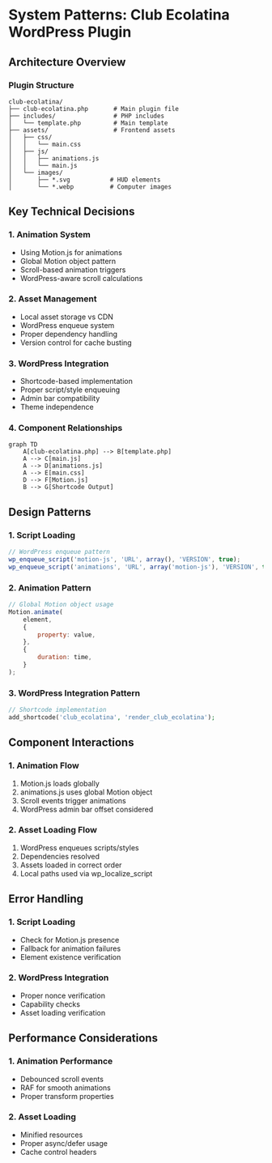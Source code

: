 # System Patterns: Club Ecolatina WordPress Plugin

## Architecture Overview

### Plugin Structure

```
club-ecolatina/
├── club-ecolatina.php       # Main plugin file
├── includes/                # PHP includes
│   └── template.php         # Main template
├── assets/                  # Frontend assets
│   ├── css/
│   │   └── main.css
│   ├── js/
│   │   ├── animations.js
│   │   └── main.js
│   └── images/
│       ├── *.svg           # HUD elements
│       └── *.webp          # Computer images
```

## Key Technical Decisions

### 1. Animation System

-   Using Motion.js for animations
-   Global Motion object pattern
-   Scroll-based animation triggers
-   WordPress-aware scroll calculations

### 2. Asset Management

-   Local asset storage vs CDN
-   WordPress enqueue system
-   Proper dependency handling
-   Version control for cache busting

### 3. WordPress Integration

-   Shortcode-based implementation
-   Proper script/style enqueuing
-   Admin bar compatibility
-   Theme independence

### 4. Component Relationships

```mermaid
graph TD
    A[club-ecolatina.php] --> B[template.php]
    A --> C[main.js]
    A --> D[animations.js]
    A --> E[main.css]
    D --> F[Motion.js]
    B --> G[Shortcode Output]
```

## Design Patterns

### 1. Script Loading

```javascript
// WordPress enqueue pattern
wp_enqueue_script('motion-js', 'URL', array(), 'VERSION', true);
wp_enqueue_script('animations', 'URL', array('motion-js'), 'VERSION', true);
```

### 2. Animation Pattern

```javascript
// Global Motion object usage
Motion.animate(
    element,
    {
        property: value,
    },
    {
        duration: time,
    }
);
```

### 3. WordPress Integration Pattern

```php
// Shortcode implementation
add_shortcode('club_ecolatina', 'render_club_ecolatina');
```

## Component Interactions

### 1. Animation Flow

1. Motion.js loads globally
2. animations.js uses global Motion object
3. Scroll events trigger animations
4. WordPress admin bar offset considered

### 2. Asset Loading Flow

1. WordPress enqueues scripts/styles
2. Dependencies resolved
3. Assets loaded in correct order
4. Local paths used via wp_localize_script

## Error Handling

### 1. Script Loading

-   Check for Motion.js presence
-   Fallback for animation failures
-   Element existence verification

### 2. WordPress Integration

-   Proper nonce verification
-   Capability checks
-   Asset loading verification

## Performance Considerations

### 1. Animation Performance

-   Debounced scroll events
-   RAF for smooth animations
-   Proper transform properties

### 2. Asset Loading

-   Minified resources
-   Proper async/defer usage
-   Cache control headers
